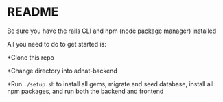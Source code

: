 # README

Be sure you have the rails CLI and npm (node package manager) installed

All you need to do to get started is:

*Clone this repo

*Change directory into adnat-backend

*Run `./setup.sh` to install all gems, migrate and seed database, install all npm packages, and run both the backend and frontend